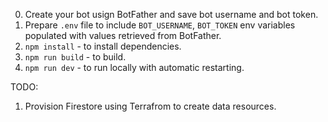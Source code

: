 0. Create your bot usign BotFather and save bot username and bot token.
1. Prepare `.env` file to include `BOT_USERNAME`, `BOT_TOKEN` env variables populated with values retrieved from BotFather.
2. `npm install` - to install dependencies.
3. `npm run build` - to build.
4. `npm run dev` - to run locally with automatic restarting.

TODO:

1. Provision Firestore using Terrafrom to create data resources.
